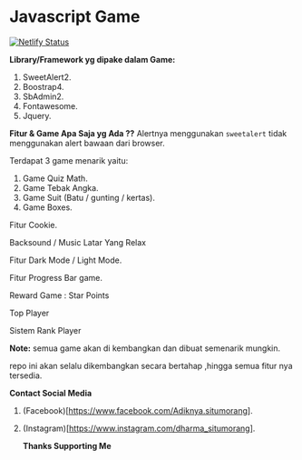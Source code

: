 # Javascript Game

[![Netlify Status](https://api.netlify.com/api/v1/badges/5a77e667-8d14-4854-be03-35ac2be98df7/deploy-status)](https://app.netlify.com/sites/simply-games/deploys)

**Library/Framework yg dipake dalam Game:**
1. SweetAlert2.
2. Boostrap4.
3. SbAdmin2.
4. Fontawesome.
5. Jquery.

**Fitur & Game Apa Saja yg Ada ??**
Alertnya menggunakan `sweetalert` tidak menggunakan alert bawaan dari browser.
<p>Terdapat 3 game menarik yaitu:</p>

1. Game Quiz Math.
2. Game Tebak Angka.
3. Game Suit (Batu / gunting / kertas).
4. Game Boxes.

<p>Fitur Cookie.</p>
<p>Backsound / Music Latar Yang Relax</p>
<p>Fitur Dark Mode / Light Mode. </p>
<p>Fitur Progress Bar game.</p>
<p>Reward Game : Star Points</p>
<p>Top Player</p>
<p>Sistem Rank Player</p>

**Note:**
semua game akan di kembangkan dan dibuat semenarik mungkin.

repo ini akan selalu dikembangkan secara bertahap ,hingga semua fitur nya tersedia.

**Contact Social Media**
1. (Facebook)[https://www.facebook.com/Adiknya.situmorang].
2. (Instagram)[https://www.instagram.com/dharma_situmorang].
   
   **Thanks Supporting Me**
